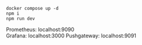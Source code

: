 ```
docker compose up -d
npm i
npm run dev
```

Prometheus: localhost:9090  
Grafana: localhost:3000
Pushgateway: localhost:9091
